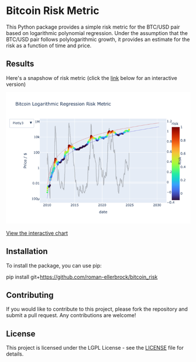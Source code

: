 # Bitcoin Risk Metric

This Python package provides a simple risk metric for the BTC/USD pair based on logarithmic polynomial regression. Under the assumption that the BTC/USD pair follows polylogarithmic growth, it provides an estimate for the risk as a function of time and price.

## Results

Here's a snapshow of risk metric (click the [link](https://roman-ellerbrock.github.io/bitcoin_risk/btc.html) below for an interactive version)

![Bitcoin Risk Chart](docs/btc.png)

[View the interactive chart](https://roman-ellerbrock.github.io/bitcoin_risk/btc.html)

## Installation

To install the package, you can use pip:

pip install git+https://github.com/roman-ellerbrock/bitcoin_risk

## Contributing

If you would like to contribute to this project, please fork the repository and submit a pull request. Any contributions are welcome!

## License

This project is licensed under the LGPL License - see the [LICENSE](LICENSE) file for details.